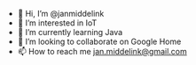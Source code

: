 - 👋 Hi, I’m @janmiddelink
- 👀 I’m interested in IoT
- 🌱 I’m currently learning Java
- 💞️ I’m looking to collaborate on Google Home
- 📫 How to reach me jan.middelink@gmail.com

<!---
janmiddelink/janmiddelink is a ✨ special ✨ repository because its `README.md` (this file) appears on your GitHub profile.
You can click the Preview link to take a look at your changes.
--->
